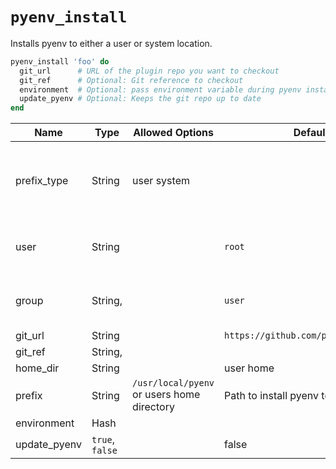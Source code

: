 # `pyenv_install`

Installs pyenv to either a user or system location.

```ruby
pyenv_install 'foo' do
  git_url      # URL of the plugin repo you want to checkout
  git_ref      # Optional: Git reference to checkout
  environment  # Optional: pass environment variable during pyenv installation
  update_pyenv # Optional: Keeps the git repo up to date
end
```

| Name         | Type            | Allowed Options                            | Default                              | Description                                            |
| ------------ | --------------- | ------------------------------------------ | ------------------------------------ | ------------------------------------------------------ |
| prefix_type  | String          | user system                                |                                      | Whether to install pyenv to a user or system directory |
| user         | String          |                                            | `root`                               | User directory to install pyenv to                     |
| group        | String,         |                                            | `user`                               | Group for the pyenv directories and files              |
| git_url      | String          |                                            | `https://github.com/pyenv/pyenv.git` |                                                        |
| git_ref      | String,         |                                            |                                      | `master`                                               |
| home_dir     | String          |                                            | user home                            |                                                        |
| prefix       | String          | `/usr/local/pyenv` or users home directory | Path to install pyenv to             |
| environment  | Hash            |                                            |                                      |                                                        |
| update_pyenv | `true`, `false` |                                            | false                                |
